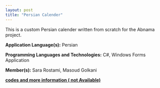 ```yaml
---
layout: post
title: "Persian Calender"
---
```


This is a custom Persian calender written from scratch for the Abnama project.

**Application Language(s):** Persian

**Programming Languages and Technologies:** C#, Windows Forms Application

**Member(s):** Sara Rostami, Masoud Golkani

**[codes and more information ( not Available)](#)**